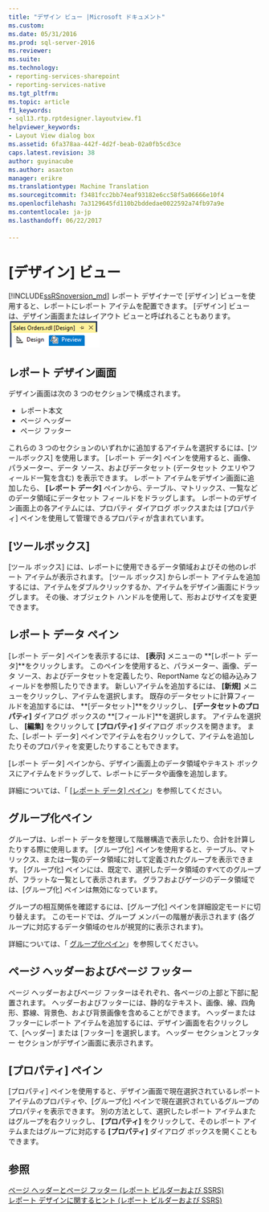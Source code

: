 ```yaml
---
title: "デザイン ビュー |Microsoft ドキュメント"
ms.custom: 
ms.date: 05/31/2016
ms.prod: sql-server-2016
ms.reviewer: 
ms.suite: 
ms.technology:
- reporting-services-sharepoint
- reporting-services-native
ms.tgt_pltfrm: 
ms.topic: article
f1_keywords:
- sql13.rtp.rptdesigner.layoutview.f1
helpviewer_keywords:
- Layout View dialog box
ms.assetid: 6fa378aa-442f-4d2f-beab-02a0fb5cd3ce
caps.latest.revision: 38
author: guyinacube
ms.author: asaxton
manager: erikre
ms.translationtype: Machine Translation
ms.sourcegitcommit: f3481fcc2bb74eaf93182e6cc58f5a06666e10f4
ms.openlocfilehash: 7a3129645fd110b2bddedae0022592a74fb97a9e
ms.contentlocale: ja-jp
ms.lasthandoff: 06/22/2017

---
```

# <a name="design-view"></a>[デザイン] ビュー
[!INCLUDE[ssRSnoversion_md](../../includes/ssrsnoversion-md.md)] レポート デザイナーで [デザイン] ビューを使用すると、レポートにレポート アイテムを配置できます。 [デザイン] ビューは、デザイン画面またはレイアウト ビューと呼ばれることもあります。  
  ![ssrs_ssdt_preview](../../reporting-services/media/ssrs-ssdt-preview.png)
## <a name="report-design-surface"></a>レポート デザイン画面  
デザイン画面は次の 3 つのセクションで構成されます。 
+ レポート本文
+ ページ ヘッダー
+ ページ フッター 

これらの 3 つのセクションのいずれかに追加するアイテムを選択するには、[ツールボックス] を使用します。 [レポート データ] ペインを使用すると、画像、パラメーター、データ ソース、およびデータセット (データセット クエリやフィールド一覧を含む) を表示できます。 レポート アイテムをデザイン画面に追加したら、 **[レポート データ]** ペインから、テーブル、マトリックス、一覧などのデータ領域にデータセット フィールドをドラッグします。 レポートのデザイン画面上の各アイテムには、プロパティ ダイアログ ボックスまたは [プロパティ] ペインを使用して管理できるプロパティが含まれています。  
  
## <a name="toolbox"></a>[ツールボックス]  
 [ツール ボックス] には、レポートに使用できるデータ領域およびその他のレポート アイテムが表示されます。 [ツール ボックス] からレポート アイテムを追加するには、アイテムをダブルクリックするか、アイテムをデザイン画面にドラッグします。 その後、オブジェクト ハンドルを使用して、形およびサイズを変更できます。  
  
## <a name="report-data-pane"></a>レポート データ ペイン  
 [レポート データ] ペインを表示するには、 **[表示]** メニューの **[レポート データ]**をクリックします。 このペインを使用すると、パラメーター、画像、データ ソース、およびデータセットを定義したり、ReportName などの組み込みフィールドを参照したりできます。 新しいアイテムを追加するには、 **[新規]** メニューをクリックし、アイテムを選択します。 既存のデータセットに計算フィールドを追加するには、 **[データセット]**をクリックし、 **[データセットのプロパティ]** ダイアログ ボックスの **[フィールド]**を選択します。 アイテムを選択し、 **[編集]** をクリックして **[プロパティ]** ダイアログ ボックスを開きます。 また、[レポート データ] ペインでアイテムを右クリックして、アイテムを追加したりそのプロパティを変更したりすることもできます。  
  
 [レポート データ] ペインから、デザイン画面上のデータ領域やテキスト ボックスにアイテムをドラッグして、レポートにデータや画像を追加します。  
  
 詳細については、「 [[レポート データ] ペイン](../../reporting-services/report-data/report-data-pane.md)」を参照してください。  
  
## <a name="grouping-pane"></a>グループ化ペイン  
 グループは、レポート データを整理して階層構造で表示したり、合計を計算したりする際に使用します。 [グループ化] ペインを使用すると、テーブル、マトリックス、または一覧のデータ領域に対して定義されたグループを表示できます。 [グループ化] ペインには、既定で、選択したデータ領域のすべてのグループが、フラットな一覧として表示されます。 グラフおよびゲージのデータ領域では、[グループ化] ペインは無効になっています。  
  
 グループの相互関係を確認するには、[グループ化] ペインを詳細設定モードに切り替えます。 このモードでは、グループ メンバーの階層が表示されます (各グループに対応するデータ領域のセルが視覚的に表示されます)。  
  
 詳細については、「 [グループ化ペイン](../../reporting-services/tools/grouping-pane.md)」を参照してください。  
  
## <a name="page-header-and-page-footer"></a>ページ ヘッダーおよびページ フッター  
 ページ ヘッダーおよびページ フッターはそれぞれ、各ページの上部と下部に配置されます。 ヘッダーおよびフッターには、静的なテキスト、画像、線、四角形、罫線、背景色、および背景画像を含めることができます。 ヘッダーまたはフッターにレポート アイテムを追加するには、デザイン画面を右クリックして、[ヘッダー] または [フッター] を選択します。 ヘッダー セクションとフッター セクションがデザイン画面に表示されます。  
  
## <a name="properties-pane"></a>[プロパティ] ペイン  
 [プロパティ] ペインを使用すると、デザイン画面で現在選択されているレポート アイテムのプロパティや、[グループ化] ペインで現在選択されているグループのプロパティを表示できます。 別の方法として、選択したレポート アイテムまたはグループを右クリックし、 **[プロパティ]** をクリックして、そのレポート アイテムまたはグループに対応する **[プロパティ]** ダイアログ ボックスを開くこともできます。  
  
## <a name="see-also"></a>参照  
 [ページ ヘッダーとページ フッター (レポート ビルダーおよび SSRS)](../../reporting-services/report-design/page-headers-and-footers-report-builder-and-ssrs.md)   
 [レポート デザインに関するヒント (レポート ビルダーおよび SSRS)](../../reporting-services/report-design/report-design-tips-report-builder-and-ssrs.md)  
  
  

